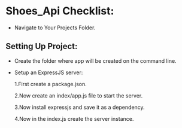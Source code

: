 # Shoes_Api Checklist:

* Navigate to Your Projects Folder.

## Setting Up Project:

* Create the folder where app will be created on the command line.


* Setup an ExpressJS server:

  1.First create a package.json.


  2.Now create an index/app.js file to start the server.


  3.Now install expressjs and save it as a dependency.


  4.Now in the index.js create the server instance.
